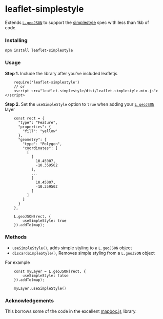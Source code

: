 # leaflet-simplestyle
Extends [`L.geoJSON`](https://leafletjs.com/reference-1.3.4.html#geojson) to support the [simplestyle](https://github.com/mapbox/simplestyle-spec) spec with less than 1kb of code. 

### Installing
````
npm install leaflet-simplestyle
````

### Usage
**Step 1.** Include the library after you've included leafletjs.

```
    require('leaflet-simplestyle')
    // or
    <script src="leaflet-simplestyle/dist/leaflet-simplestyle.min.js"></script>
```

**Step 2.** Set the `useSimpleStyle` option to `true` when adding your [`L.geoJSON`](https://leafletjs.com/reference-1.3.4.html#geojson) layer

````
    const rect = {
      "type": "Feature",
      "properties": {
        "fill": "yellow"
      },
      "geometry": {
        "type": "Polygon",
        "coordinates": [
          [
            [
              10.45007,
              -10.359502
            ],
            ...
            [
              10.45007,
              -10.359502
            ]
          ]
        ]
      }
    },

    L.geoJSON(rect, {
        useSimpleStyle: true
    }).addTo(map);
````

### Methods
- `useSimpleStyle()`, adds simple styling to a `L.geoJSON` object
- `discardSimpleStyle()`, Removes simple styling from a `L.geoJSON` object

For example
````
    const myLayer = L.geoJSON(rect, {
        useSimpleStyle: false
    }).addTo(map);

    myLayer.useSimpleStyle()
````

### Acknowledgements
This borrows some of the code in the excellent [mapbox.js](https://github.com/mapbox/mapbox.js) library.
